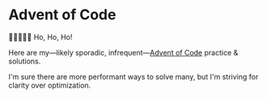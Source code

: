 # Advent of Code

🎅🏻🎄👨‍💻 Ho, Ho, Ho!

Here are my—likely sporadic, infrequent—[Advent of Code](http://adventofcode.com/) practice &amp; solutions.

I'm sure there are more performant ways to solve many, but I'm striving for clarity over optimization.
